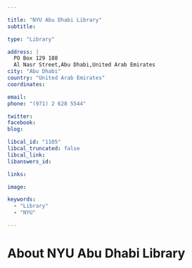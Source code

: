 ```yaml
---

title: "NYU Abu Dhabi Library"
subtitle: 

type: "Library"

address: |
  PO Box 129 188
  Al Nasr Street,Abu Dhabi,United Arab Emirates
city: "Abu Dhabi"
country: "United Arab Emirates"
coordinates: 

email: 
phone: "(971) 2 628 5544"

twitter: 
facebook: 
blog:

libcal_id: "1105"
libcal_truncated: false
libcal_link: 
libanswers_id: 

links:

image: 

keywords:
  - "Library"
  - "NYU"

---
```


# About NYU Abu Dhabi Library


